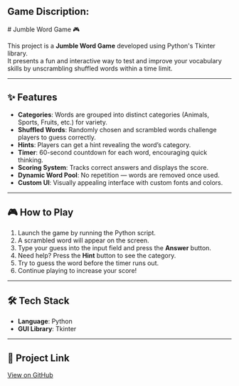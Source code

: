 <h2>Game Discription:</h2>
# Jumble Word Game 🎮

This project is a **Jumble Word Game** developed using Python's Tkinter library.  
It presents a fun and interactive way to test and improve your vocabulary skills by unscrambling shuffled words within a time limit.

---

## ✨ Features
- **Categories**: Words are grouped into distinct categories (Animals, Sports, Fruits, etc.) for variety.  
- **Shuffled Words**: Randomly chosen and scrambled words challenge players to guess correctly.  
- **Hints**: Players can get a hint revealing the word’s category.  
- **Timer**: 60-second countdown for each word, encouraging quick thinking.  
- **Scoring System**: Tracks correct answers and displays the score.  
- **Dynamic Word Pool**: No repetition — words are removed once used.  
- **Custom UI**: Visually appealing interface with custom fonts and colors.  

---

## 🎮 How to Play
1. Launch the game by running the Python script.  
2. A scrambled word will appear on the screen.  
3. Type your guess into the input field and press the **Answer** button.  
4. Need help? Press the **Hint** button to see the category.  
5. Try to guess the word before the timer runs out.  
6. Continue playing to increase your score!  

---

## 🛠 Tech Stack
- **Language**: Python  
- **GUI Library**: Tkinter  

---

## 🔗 Project Link
[View on GitHub](https://github.com/hamna-06/jumble-word-game)
